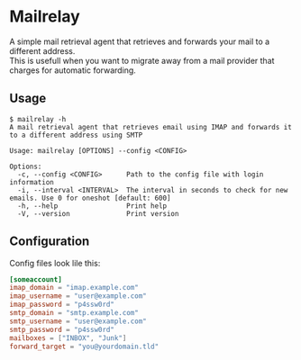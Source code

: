 # Mailrelay
A simple mail retrieval agent that retrieves and forwards your mail to a different address.  
This is usefull when you want to migrate away from a mail provider that charges for automatic forwarding.

## Usage
```
$ mailrelay -h                  
A mail retrieval agent that retrieves email using IMAP and forwards it to a different address using SMTP

Usage: mailrelay [OPTIONS] --config <CONFIG>

Options:
  -c, --config <CONFIG>      Path to the config file with login information
  -i, --interval <INTERVAL>  The interval in seconds to check for new emails. Use 0 for oneshot [default: 600]
  -h, --help                 Print help
  -V, --version              Print version
```

## Configuration
Config files look lile this:
```toml
[someaccount]
imap_domain = "imap.example.com"
imap_username = "user@example.com"
imap_password = "p4ssw0rd"
smtp_domain = "smtp.example.com"
smtp_username = "user@example.com"
smtp_password = "p4ssw0rd"
mailboxes = ["INBOX", "Junk"]
forward_target = "you@yourdomain.tld"
```